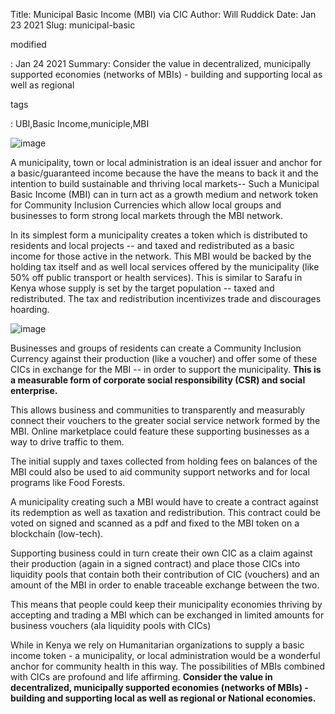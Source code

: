 Title: Municipal Basic Income (MBI) via CIC
Author: Will Ruddick
Date: Jan 23 2021
Slug: municipal-basic

modified

: Jan 24 2021
Summary: Consider the value in decentralized, municipally supported economies
(networks of MBIs) - building and supporting local as well as
regional

tags

: UBI,Basic Income,municiple,MBI

![image](images/blog/municipal-basic1.webp)

A municipality, town or local administration is an ideal issuer and
anchor for a basic/guaranteed income because the have the means to back
it and the intention to build sustainable and thriving local markets--
Such a Municipal Basic Income (MBI) can in turn act as a growth medium
and network token for Community Inclusion Currencies which allow local
groups and businesses to form strong local markets through the MBI
network.

In its simplest form a municipality creates a token which is distributed
to residents and local projects -- and taxed and redistributed as a
basic income for those active in the network. This MBI would be backed
by the holding tax itself and as well local services offered by the
municipality (like 50% off public transport or health services). This is
similar to Sarafu in Kenya whose supply is set by the target population
-- taxed and redistributed. The tax and redistribution incentivizes
trade and discourages hoarding.

![image](images/blog/municipal-basic47.webp)

Businesses and groups of residents can create a Community Inclusion
Currency against their production (like a voucher) and offer some of
these CICs in exchange for the MBI -- in order to support the
municipality. **This is a measurable form of corporate social
responsibility (CSR) and social enterprise.**

This allows business and communities to transparently and measurably
connect their vouchers to the greater social service network formed by
the MBI. Online marketplace could feature these supporting businesses as
a way to drive traffic to them.

The initial supply and taxes collected from holding fees on balances of
the MBI could also be used to aid community support networks and for
local programs like Food Forests.

A municipality creating such a MBI would have to create a contract
against its redemption as well as taxation and redistribution. This
contract could be voted on signed and scanned as a pdf and fixed to the
MBI token on a blockchain (low-tech).

Supporting business could in turn create their own CIC as a claim
against their production (again in a signed contract) and place those
CICs into liquidity pools that contain both their contribution of CIC
(vouchers) and an amount of the MBI in order to enable traceable
exchange between the two.

This means that people could keep their municipality economies thriving
by accepting and trading a MBI which can be exchanged in limited amounts
for business vouchers (ala liquidity pools with CICs)

While in Kenya we rely on Humanitarian organizations to supply a basic
income token - a municipality, or local administration would be a
wonderful anchor for community health in this way. The possibilities of
MBIs combined with CICs are profound and life affirming. **Consider the
value in decentralized, municipally supported economies (networks of
MBIs) - building and supporting local as well as regional or National
economies.**
